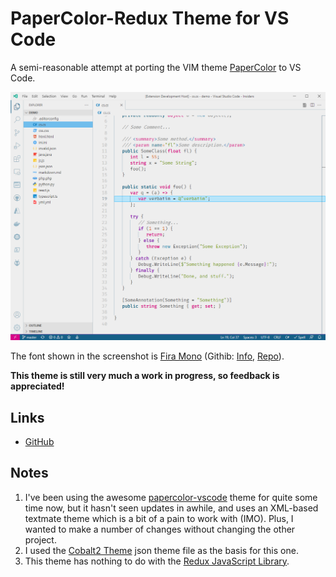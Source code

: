 # PaperColor-Redux Theme for VS Code

A semi-reasonable attempt at porting the VIM theme [PaperColor](https://github.com/NLKNguyen/papercolor-theme) to VS Code. 

![screenshot.png](https://github.com/mrworkman/papercolor-vscode-redux/raw/master/images/screenshot.png)

The font shown in the screenshot is [Fira Mono](https://fonts.google.com/specimen/Fira+Mono) (Githib: [Info](https://mozilla.github.io/Fira/), [Repo](https://github.com/mozilla/Fira)).

**This theme is still very much a work in progress, so feedback is appreciated!**

## Links
* [GitHub](https://github.com/mrworkman/papercolor-vscode-redux)

## Notes
1. I've been using the awesome [papercolor-vscode](https://github.com/rozbo/papercolor-vscode) theme for quite some time now, but it hasn't seen updates in awhile, and uses an XML-based textmate theme which is a bit of a pain to work with (IMO). Plus, I wanted to make a number of changes without changing the other project.
1. I used the [Cobalt2 Theme](https://github.com/wesbos/cobalt2-vscode) json theme file as the basis for this one.
1. This theme has nothing to do with the [Redux JavaScript Library](https://en.wikipedia.org/wiki/Redux_(JavaScript_library)).

